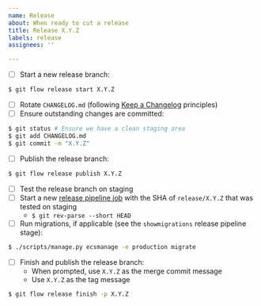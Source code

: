 ```yaml
---
name: Release
about: When ready to cut a release
title: Release X.Y.Z
labels: release
assignees: ''

---
```


- [ ] Start a new release branch:
```bash
$ git flow release start X.Y.Z
```
- [ ] Rotate `CHANGELOG.md` (following [Keep a Changelog](https://keepachangelog.com/) principles)
- [ ] Ensure outstanding changes are committed:
```bash
$ git status # Ensure we have a clean staging area
$ git add CHANGELOG.md
$ git commit -m "X.Y.Z"
```
- [ ] Publish the release branch:
```bash
$ git flow release publish X.Y.Z
```
- [ ] Test the release branch on staging
- [ ] Start a new [release pipeline job](http://civicci01.internal.azavea.com/view/oar/job/Open%20Apparel%20Registry%20Release%20Pipeline/build?delay=0sec) with the SHA of `release/X.Y.Z` that was tested on staging 
    - `$ git rev-parse --short HEAD`
- [ ] Run migrations, if applicable (see the `showmigrations` release pipeline stage):
```bash
$ ./scripts/manage.py ecsmanage -e production migrate
```
- [ ] Finish and publish the release branch:
    - When prompted, use `X.Y.Z` as the merge commit message
    - Use `X.Y.Z` as the tag message
```bash
$ git flow release finish -p X.Y.Z 
```
